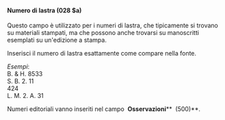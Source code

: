 #### Numero di lastra (028 $a)

Questo campo è utilizzato per i numeri di lastra, che tipicamente si trovano su materiali stampati, ma che possono anche trovarsi su manoscritti esemplati su un'edizione a stampa.&nbsp;

Inserisci il numero di lastra esattamente come compare nella fonte.&nbsp;

_Esempi_:  
B. & H. 8533  
S. B. 2. 11  
424  
L. M. 2. A. 31

Numeri editoriali vanno inseriti nel campo&nbsp; **Osservazioni**** &nbsp;(500)**.&nbsp;